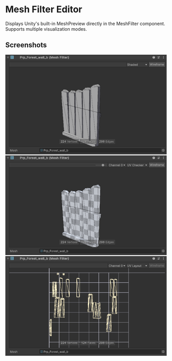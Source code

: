 # Mesh Filter Editor

Displays Unity's built-in MeshPreview directly in the MeshFilter component. Supports multiple visualization modes.

## Screenshots

![](/Documentation~/shaded.png) 
![](/Documentation~/uvchecker.png)
![](/Documentation~/uvlayout.png)